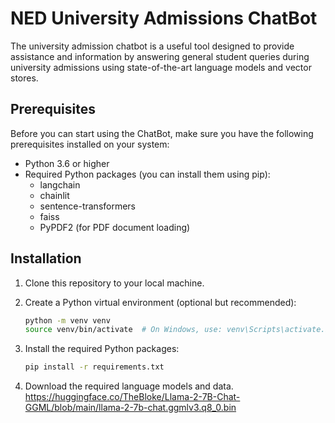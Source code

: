 

# NED University Admissions ChatBot

The university admission chatbot is a useful tool designed to provide assistance and information by answering general student queries during university admissions using state-of-the-art language models and vector stores.

## Prerequisites

Before you can start using the  ChatBot, make sure you have the following prerequisites installed on your system:

- Python 3.6 or higher
- Required Python packages (you can install them using pip):
    - langchain
    - chainlit
    - sentence-transformers
    - faiss
    - PyPDF2 (for PDF document loading)

## Installation

1. Clone this repository to your local machine.

2. Create a Python virtual environment (optional but recommended):

    ```bash
    python -m venv venv
    source venv/bin/activate  # On Windows, use: venv\Scripts\activate.bat
    ```

3. Install the required Python packages:

    ```bash
    pip install -r requirements.txt
    ```

4. Download the required language models and data. https://huggingface.co/TheBloke/Llama-2-7B-Chat-GGML/blob/main/llama-2-7b-chat.ggmlv3.q8_0.bin
